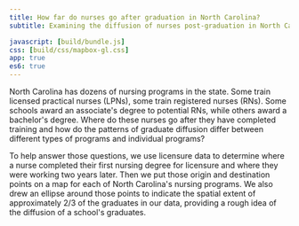 ```yaml
---
title: How far do nurses go after graduation in North Carolina?
subtitle: Examining the diffusion of nurses post-graduation in North Carolina.

javascript: [build/bundle.js]
css: [build/css/mapbox-gl.css]
app: true
es6: true
---
```

North Carolina has dozens of nursing programs in the state. Some train licensed practical nurses (LPNs), some train registered nurses (RNs). Some schools award an associate's degree to potential RNs, while others award a bachelor's degree. Where do these nurses go after they have completed training and how do the patterns of graduate diffusion differ between different types of programs and individual programs?

To help answer those questions, we use licensure data to determine where a nurse completed their first nursing degree for licensure and where they were working two years later. Then we put those origin and destination points on a map for each of North Carolina's nursing programs. We also drew an ellipse around those points to indicate the spatial extent of approximately 2/3 of the graduates in our data, providing a rough idea of the diffusion of a school's graduates.